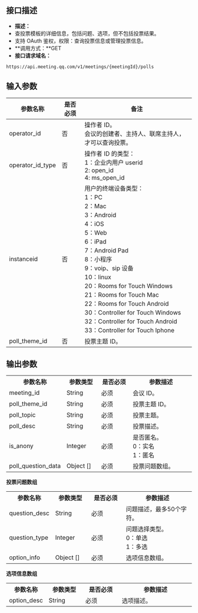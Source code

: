 ## 接口描述
- **描述：**
 - 查投票模板的详细信息，包括问题、选项，但不包括投票结果。
 - 支持 OAuth 鉴权，权限：查询投票信息或管理投票信息。
- **调用方式：**GET
- **接口请求域名：**
```plaintext
https://api.meeting.qq.com/v1/meetings/{meetingId}/polls
```

## 输入参数
| 参数名称  |  是否必须   | 备注  |
| ------------ | ------------  | ------------ |
| operator_id	 | 否   |  操作者 ID。<br/>会议的创建者、主持人、联席主持人，才可以查询投票。 |
| operator_id_type	 | 否 |  操作者 ID 的类型：<br/>1：企业内用户 userid<br/>2: open_id<br/>4: ms_open_id |
| instanceid | 否  |  用户的终端设备类型：<br/>1：PC<br/>2：Mac<br/>3：Android<br/>4：iOS<br/>5：Web<br/>6：iPad<br/>7：Android Pad<br/>8：小程序<br/>9：voip、sip 设备<br/>10：linux<br/>20：Rooms for Touch Windows<br/>21：Rooms for Touch Mac<br/>22：Rooms for Touch Android<br/>30：Controller for Touch Windows<br/>32：Controller for Touch Android<br/>33：Controller for Touch Iphone |
| poll_theme_id | 否   |  投票主题 ID。 |

## 输出参数
<table>
   <tr>
      <th width="20%" >参数名称	</td>
      <th width="20%" >参数类型</td>
      <th width="20%" >是否必须	</td>
      <th width="40%" >参数描述</td>
   </tr>
 <tr>	
 <td>meeting_id	</td>
 <td>String</td>
 <td>必须</td>	
 <td>会议 ID。</td>    
 </tr>
 <tr>
 <td>poll_theme_id</td>
 <td>String</td>	
 <td>必须</td>	
 <td>投票主题 ID。  </td>  	
 </tr>
 <tr>
 <td>poll_topic	</td>
 <td>String	</td>
 <td>必须</td>		
 <td>投票主题。</td>    
 </tr>
 <tr>	
 <td>poll_desc	</td>
 <td>String	</td>
 <td>必须</td>	
 <td>投票描述。</td>   
 </tr>
 <tr>
 <td>is_anony</td>	
 <td>Integer</td>
 <td>必须</td>	
 <td>是否匿名。 <br>0：实名 <br>1：匿名   </td> 
 </tr>
 <tr>	
 <td>poll_question_data</td>
 <td>Object []</td>	
 <td>必须</td>	
 <td>投票问题数组。   </td> 	
 </tr>
</table>

**投票问题数组**
<table>
   <tr>
      <th width="20%" >参数名称	</td>
      <th width="20%" >参数类型</td>
      <th width="20%" >是否必须	</td>
      <th width="40%" >参数描述</td>
   </tr>
 <tr>
 <td>question_desc	</td>
 <td>String	</td>
 <td>必须</td>
 <td>问题描述，最多50个字符。</td>
 </tr>
 <tr>
 <td>question_type	</td>
 <td>Integer	</td>
 <td>必须</td>	
 <td>问题选择类型。<br>0：单选 <br>1：多选  </td>  
 </tr>	
 <tr>	
 <td>option_info</td>	
 <td>Object []	</td>
 <td>必须</td>	
 <td>选项信息数组。	</td>
 </tr>
</table>

**选项信息数组**
<table>
   <tr>
      <th width="20%" >参数名称	</td>
      <th width="20%" >参数类型</td>
      <th width="20%" >是否必须	</td>
      <th width="40%" >参数描述</td>
   </tr>
 <tr>	
 <td>option_desc</td>
 <td>String</td>
 <td>必须</td>	
 <td>选项描述。  </td>  
 </tr>
</table>
